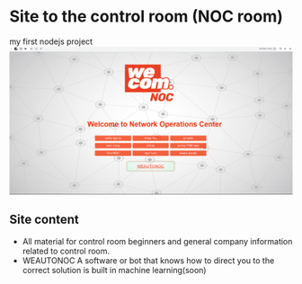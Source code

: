 # Site to the control room (NOC room)
my first nodejs project 
![](scripts/pic/Screenshot.png)
## Site content
- All material for control room beginners and general company information related to control room.
- WEAUTONOC A software or bot that knows how to direct you to the correct solution is built in machine learning(soon)